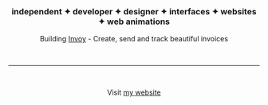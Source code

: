 <br>

<h3 align="center">independent ✦ developer ✦ designer  ✦ interfaces ✦ websites ✦ web animations</h3>

<p align="center"> Building <a href="https://invoy.work/">Invoy</a> - Create, send and track beautiful invoices </p>

<br>

---

<br>

<p align="center"> Visit <a href="https://nirnejak.com">my website</a> </p>
